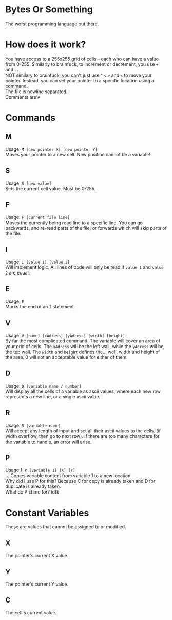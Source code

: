 # Bytes Or Something
The worst programming language out there.
# How does it work?
You have access to a 255x255 grid of cells - each who can have a value from 0-255. Similarly to brainfuck, to increment or decrement, you use `+` and `-`.\
NOT similary to brainfuck, you can't just use `^` `v` `>` and `<` to move your pointer. Instead, you can set your pointer to a specific location using a command.\
The file is newline separated. \
Comments are `#`
# Commands
## M
Usage: `M [new pointer X] [new pointer Y]`\
Moves your pointer to a new cell. New position cannot be a variable!
## S
Usage: `S [new value]`\
Sets the current cell value. Must be 0-255.
## F
Usage: `F [current file line]`\
Moves the currently being read line to a specific line. You can go backwards, and re-read parts of the file, or forwards which will skip parts of the file.
## I
Usage: `I [value 1] [value 2]`\
Will implement logic. All lines of code will only be read if `value 1` and `value 2` are equal.
## E
Usage: `E`\
Marks the end of an `I` statement.
## V
Usage: `V [name] [xAdress] [yAdress] [width] [height]`\
By far the most complicated command. The variable will cover an area of your grid of cells. The `xAdress` will be the left wall, while the `yAdress` will be the top wall. The `width` and `height` defines the... well, width and height of the area. 0 will not an acceptable value for either of them.
## D
Usage: `D [variable name / number]`\
Will display all the cells of a variable as ascii values, where each new row represents a new line, or a single ascii value.
## R
Usage: `R [variable name]`\
Will accept any length of input and set all their ascii values to the cells. (if width overflow, then go to next row). If there are too many characters for the variable to handle, an error will arise.
## P
Usage 1: `P [variable 1] [X] [Y]`\
... Copies variable content from variable 1 to a new location.\
Why did I use P for this? Because C for copy is already taken and D for duplicate is already taken.\
What do P stand for? idfk
# Constant Variables
These are values that cannot be assigned to or modified.
## X
The pointer's current X value.
## Y
The pointer's current Y value.
## C
The cell's current value.
